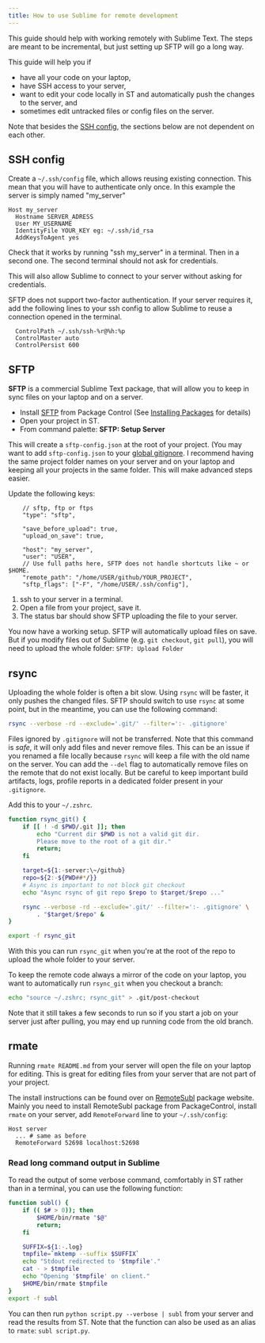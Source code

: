 ```yaml
---
title: How to use Sublime for remote development
---
```


This guide should help with working remotely with Sublime Text.
The steps are meant to be incremental,
but just setting up SFTP will go a long way.

This guide will help you if

- have all your code on your laptop,
- have SSH access to your server,
- want to edit your code locally in ST
  and automatically push the changes to the server, and
- sometimes edit untracked files or config files on the server.

Note that besides the [SSH config](#ssh-config),
the sections below are not dependent on each other.


## SSH config

Create a `~/.ssh/config` file,
which allows reusing existing connection.
This mean that you will have to authenticate only once.
In this example the server is simply named "my_server"

```
Host my_server
  Hostname SERVER_ADRESS
  User MY_USERNAME
  IdentityFile YOUR_KEY eg: ~/.ssh/id_rsa
  AddKeysToAgent yes
```

Check that it works by running "ssh my_server" in a terminal.
Then in a second one.
The second terminal should not ask for credentials.

This will also allow Sublime to connect to your server
without asking for credentials.

SFTP does not support two-factor authentication.
If your server requires it,
add the following lines to your ssh config
to allow Sublime to reuse a connection opened in the terminal.

```
  ControlPath ~/.ssh/ssh-%r@%h:%p
  ControlMaster auto
  ControlPersist 600
```


## SFTP

**SFTP** is a commercial Sublime Text package,
that will allow you to keep in sync files
on your laptop and on a server.

- Install [SFTP][] from Package Control
(See [Installing Packages][] for details)
- Open your project in ST.
- From command palette: **SFTP: Setup Server**

This will create a `sftp-config.json` at the root of your project.
(You may want to add `sftp-config.json` to your [global gitignore][].
I recommend having the same project folder names
on your server and on your laptop
and keeping all your projects in the same folder.
This will make advanced steps easier.

Update the following keys:

```jsonc
    // sftp, ftp or ftps
    "type": "sftp",

    "save_before_upload": true,
    "upload_on_save": true,

    "host": "my_server",
    "user": "USER",
    // Use full paths here, SFTP does not handle shortcuts like ~ or $HOME.
    "remote_path": "/home/USER/github/YOUR_PROJECT",
    "sftp_flags": ["-F", "/home/USER/.ssh/config"],
```

1. ssh to your server in a terminal.
2. Open a file from your project, save it.
3. The status bar should show SFTP uploading the file to your server.

You now have a working setup.
SFTP will automatically upload files on save.
But if you modify files out of Sublime (e.g. `git checkout`, `git pull`),
you will need to upload the whole folder: `SFTP: Upload Folder`

[Installing Packages]: https://docs.sublimetext.io/guide/extensibility/packages.html#installing-packages
[SFTP]: https://packagecontrol.io/packages/SFTP
[global gitignore]: https://stackoverflow.com/a/7335487/3561471


## rsync

Uploading the whole folder is often a bit slow.
Using `rsync` will be faster,
it only pushes the changed files.
SFTP should switch to use `rsync` at some point,
but in the meantime,
you can use the following command:
```sh
rsync --verbose -rd --exclude='.git/' --filter=':- .gitignore'
```

Files ignored by `.gitignore` will not be transferred.
Note that this command is _safe_,
it will only add files and never remove files.
This can be an issue if you renamed a file locally
because `rsync` will keep a file with the old name on the server.
You can add the `--del` flag to automatically remove files on the remote
that do not exist locally.
But be careful to keep important build artifacts, logs, profile reports
in a dedicated folder present in your `.gitignore`.

Add this to your `~/.zshrc`.

```sh
function rsync_git() {
    if [[ ! -d $PWD/.git ]]; then
        echo "Current dir $PWD is not a valid git dir.
        Please move to the root of a git dir."
        return;
    fi

    target=${1:-server:\~/github}
    repo=${2:-${PWD##*/}}
    # Async is important to not block git checkout
    echo "Async rsync of git repo $repo to $target/$repo ..."

    rsync --verbose -rd --exclude='.git/' --filter=':- .gitignore' \
        . "$target/$repo" &
}

export -f rsync_git
```

With this you can run `rsync_git`
when you're at the root of the repo
to upload the whole folder to your server.

To keep the remote code always a mirror of the code on your laptop,
you want to automatically run `rsync_git` when you checkout a branch:

```sh
echo "source ~/.zshrc; rsync_git" > .git/post-checkout
```

Note that it still takes a few seconds to run
so if you start a job on your server just after pulling,
you may end up running code from the old branch.


## rmate

Running `rmate README.md` from your server
will open the file on your laptop for editing.
This is great for editing files from your server
that are not part of your project.

The install instructions can be found over on [RemoteSubl][] package website.
Mainly you need to install RemoteSubl package from PackageControl,
install `rmate` on your server,
add `RemoteForward` line to your `~/.ssh/config`:

```
Host server
  ... # same as before
  RemoteForward 52698 localhost:52698
```

[RemoteSubl]: https://github.com/randy3k/RemoteSubl#installation


### Read long command output in Sublime

To read the output of some verbose command,
comfortably in ST rather than in a terminal,
you can use the following function:

```sh
function subl() {
    if (( $# > 0)); then
        $HOME/bin/rmate "$@"
        return;
    fi

    SUFFIX=${1:-.log}
    tmpfile=`mktemp --suffix $SUFFIX`
    echo "Stdout redirected to '$tmpfile'."
    cat - > $tmpfile
    echo "Opening '$tmpfile' on client."
    $HOME/bin/rmate $tmpfile
}
export -f subl
```

You can then run `python script.py --verbose | subl` from your server
and read the results from ST.
Note that the function can also be used as an alias to `rmate`:
`subl script.py`.
